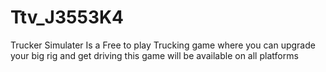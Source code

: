 # Ttv_J3553K4
Trucker Simulater Is a Free to play Trucking game where you can upgrade your big rig and get driving this game will be available on all platforms
